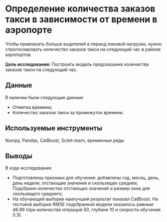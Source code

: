 # Определение количества заказов такси в зависимости от времени в аэропорте
Чтобы привлекать больше водителей в период пиковой нагрузки, нужно спрогнозировать количество заказов такси на следующий час в районе аэропортов.

**Цель исследования:** Построить модель предсказания количества заказов такси на следующий час.
## Данные
В наличии были следующие данные:
- Отметка времени;
- Количество заказов такси за промежуток времени.

## Используемые инструменты
Numpy, Pandas, CatBoost, Scikit-learn, временные ряды

## Выводы
В ходе исследования:
- Подготовлены признаки для обучения: добавлены год, месяц, день, день недели, отстающие значения и скользящее среднее; Подобрано количество отстающих значений и размер окна для скользящего среднего;
- На обучающей выборке наилучший результат показал CatBoost. На тестовой выборке RMSE подобранной модели оказалось равным 46.99 (при количестве итераций 50, глубине 10 и скорости обучения 0.3).
